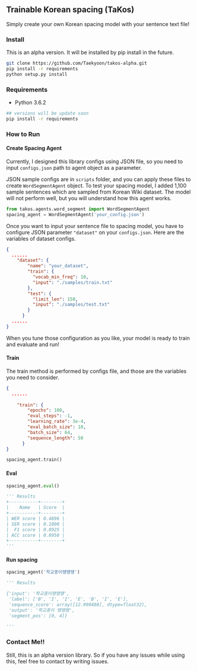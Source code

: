 ## Trainable Korean spacing (TaKos)

Simply create your own Korean spacing model with your sentence text file!

### Install 

This is an alpha version. It will be installed by pip install in the future.

```bash
git clone https://github.com/Taekyoon/takos-alpha.git
pip install -r requirements
python setup.py install
```

### Requirements

- Python 3.6.2

```bash
## versions will be update soon
pip install -r requirements
```

### How to Run

#### Create Spacing Agent
Currently, I designed this library configs using JSON file, 
so you need to input `configs.json` path to agent object as a parameter.

JSON sample configs are in `scripts` folder, and you can apply these files to create `WordSegmentAgent` object.
To test your spacing model, I added 1,100 sample sentences which are sampled from Korean Wiki dataset.
The model will not perform well, but you will understand how this agent works.

```python
from takos.agents.word_segment import WordSegmentAgent
spacing_agent = WordSegmentAgent('your_config.json')
```

Once you want to input your sentence file to spacing model, 
you have to configure JSON parameter `"dataset"` on your `configs.json`.
Here are the variables of dataset configs.

```json
{
  ......
    "dataset": {
        "name": "your_dataset",
        "train": {
          "vocab_min_freq": 10,
          "input": "./samples/train.txt"
        },
        "test": {
          "limit_len": 150,
          "input": "./samples/test.txt"
        }
      }
  ......
}
```

When you tune those configuration as you like, your model is ready to train and evaluate and run!

#### Train
The train method is performed by configs file, and those are the variables you need to consider.
```json
{
  ......
    
    "train": {
        "epochs": 100,
        "eval_steps": -1,
        "learning_rate": 3e-4,
        "eval_batch_size": 10,
        "batch_size": 64,
        "sequence_length": 50
      }
}
```
 
```python
spacing_agent.train()
```

#### Eval
```python
spacing_agent.eval()

''' Results
+-----------+--------+
|    Name   | Score  |
+-----------+--------+
| WER score | 0.4896 |
| SER score | 0.1800 |
|  F1 score | 0.8925 |
| ACC score | 0.8950 |
+-----------+--------+
'''
```

#### Run spacing
```python
spacing_agent('학교종이땡땡땡')

''' Results

{'input': '학교종이땡땡떙',
 'label': ['B', 'I', 'I', 'E', 'B', 'I', 'E'],
 'sequence_score': array([12.990488], dtype=float32),
 'output': '학교종이 땡땡떙',
 'segment_pos': [0, 4]}
 
'''
```

### Contact Me!!

Still, this is an alpha version library. 
So if you have any issues while using this, feel free to contact by writing issues.
